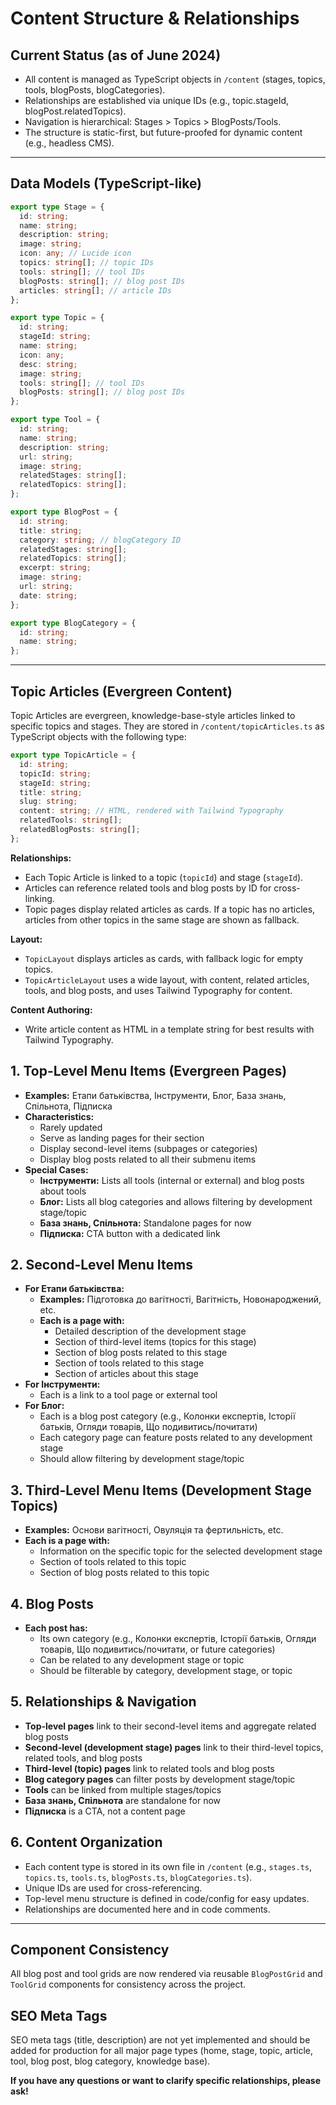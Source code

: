 # Content Structure & Relationships

## Current Status (as of June 2024)
- All content is managed as TypeScript objects in `/content` (stages, topics, tools, blogPosts, blogCategories).
- Relationships are established via unique IDs (e.g., topic.stageId, blogPost.relatedTopics).
- Navigation is hierarchical: Stages > Topics > BlogPosts/Tools.
- The structure is static-first, but future-proofed for dynamic content (e.g., headless CMS).

---

## Data Models (TypeScript-like)

```ts
export type Stage = {
  id: string;
  name: string;
  description: string;
  image: string;
  icon: any; // Lucide icon
  topics: string[]; // topic IDs
  tools: string[]; // tool IDs
  blogPosts: string[]; // blog post IDs
  articles: string[]; // article IDs
};

export type Topic = {
  id: string;
  stageId: string;
  name: string;
  icon: any;
  desc: string;
  image: string;
  tools: string[]; // tool IDs
  blogPosts: string[]; // blog post IDs
};

export type Tool = {
  id: string;
  name: string;
  description: string;
  url: string;
  image: string;
  relatedStages: string[];
  relatedTopics: string[];
};

export type BlogPost = {
  id: string;
  title: string;
  category: string; // blogCategory ID
  relatedStages: string[];
  relatedTopics: string[];
  excerpt: string;
  image: string;
  url: string;
  date: string;
};

export type BlogCategory = {
  id: string;
  name: string;
};
```

---

## Topic Articles (Evergreen Content)

Topic Articles are evergreen, knowledge-base-style articles linked to specific topics and stages. They are stored in `/content/topicArticles.ts` as TypeScript objects with the following type:

```ts
export type TopicArticle = {
  id: string;
  topicId: string;
  stageId: string;
  title: string;
  slug: string;
  content: string; // HTML, rendered with Tailwind Typography
  relatedTools: string[];
  relatedBlogPosts: string[];
};
```

**Relationships:**
- Each Topic Article is linked to a topic (`topicId`) and stage (`stageId`).
- Articles can reference related tools and blog posts by ID for cross-linking.
- Topic pages display related articles as cards. If a topic has no articles, articles from other topics in the same stage are shown as fallback.

**Layout:**
- `TopicLayout` displays articles as cards, with fallback logic for empty topics.
- `TopicArticleLayout` uses a wide layout, with content, related articles, tools, and blog posts, and uses Tailwind Typography for content.

**Content Authoring:**
- Write article content as HTML in a template string for best results with Tailwind Typography.

## 1. Top-Level Menu Items (Evergreen Pages)
- **Examples:** Етапи батьківства, Інструменти, Блог, База знань, Спільнота, Підписка
- **Characteristics:**
  - Rarely updated
  - Serve as landing pages for their section
  - Display second-level items (subpages or categories)
  - Display blog posts related to all their submenu items
- **Special Cases:**
  - **Інструменти:** Lists all tools (internal or external) and blog posts about tools
  - **Блог:** Lists all blog categories and allows filtering by development stage/topic
  - **База знань, Спільнота:** Standalone pages for now
  - **Підписка:** CTA button with a dedicated link

## 2. Second-Level Menu Items
- **For Етапи батьківства:**
  - **Examples:** Підготовка до вагітності, Вагітність, Новонароджений, etc.
  - **Each is a page with:**
    - Detailed description of the development stage
    - Section of third-level items (topics for this stage)
    - Section of blog posts related to this stage
    - Section of tools related to this stage
    - Section of articles about this stage
- **For Інструменти:**
  - Each is a link to a tool page or external tool
- **For Блог:**
  - Each is a blog post category (e.g., Колонки експертів, Історії батьків, Огляди товарів, Що подивитись/почитати)
  - Each category page can feature posts related to any development stage
  - Should allow filtering by development stage/topic

## 3. Third-Level Menu Items (Development Stage Topics)
- **Examples:** Основи вагітності, Овуляція та фертильність, etc.
- **Each is a page with:**
  - Information on the specific topic for the selected development stage
  - Section of tools related to this topic
  - Section of blog posts related to this topic

## 4. Blog Posts
- **Each post has:**
  - Its own category (e.g., Колонки експертів, Історії батьків, Огляди товарів, Що подивитись/почитати, or future categories)
  - Can be related to any development stage or topic
  - Should be filterable by category, development stage, or topic

## 5. Relationships & Navigation
- **Top-level pages** link to their second-level items and aggregate related blog posts
- **Second-level (development stage) pages** link to their third-level topics, related tools, and blog posts
- **Third-level (topic) pages** link to related tools and blog posts
- **Blog category pages** can filter posts by development stage/topic
- **Tools** can be linked from multiple stages/topics
- **База знань, Спільнота** are standalone for now
- **Підписка** is a CTA, not a content page

## 6. Content Organization
- Each content type is stored in its own file in `/content` (e.g., `stages.ts`, `topics.ts`, `tools.ts`, `blogPosts.ts`, `blogCategories.ts`).
- Unique IDs are used for cross-referencing.
- Top-level menu structure is defined in code/config for easy updates.
- Relationships are documented here and in code comments.

---

## Component Consistency

All blog post and tool grids are now rendered via reusable `BlogPostGrid` and `ToolGrid` components for consistency across the project.

## SEO Meta Tags

SEO meta tags (title, description) are not yet implemented and should be added for production for all major page types (home, stage, topic, article, tool, blog post, blog category, knowledge base).

**If you have any questions or want to clarify specific relationships, please ask!** 